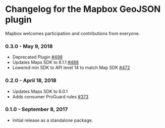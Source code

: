 # Changelog for the Mapbox GeoJSON plugin

Mapbox welcomes participation and contributions from everyone.

### 0.3.0 - May 9, 2018
- Deprecated Plugin [#498](https://github.com/mapbox/mapbox-plugins-android/pull/498)
- Updates Maps SDK to 6.1.1 [#488](https://github.com/mapbox/mapbox-plugins-android/pull/488)
- Lowered min SDK to API level 14 to match Map SDK [#472](https://github.com/mapbox/mapbox-plugins-android/pull/472)

### 0.2.0 - April 18, 2018
- Updates Maps SDK to 6.0.1
- Adds consumer ProGuard rules [#373](https://github.com/mapbox/mapbox-plugins-android/pull/373)

### 0.1.0 - September 8, 2017

- Initial release as a standalone package.

